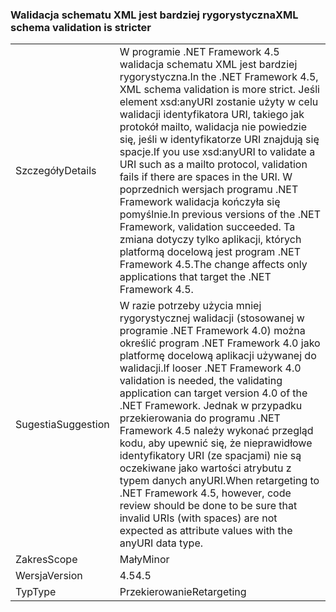 ### <a name="xml-schema-validation-is-stricter"></a><span data-ttu-id="9c2df-101">Walidacja schematu XML jest bardziej rygorystyczna</span><span class="sxs-lookup"><span data-stu-id="9c2df-101">XML schema validation is stricter</span></span>

|   |   |
|---|---|
|<span data-ttu-id="9c2df-102">Szczegóły</span><span class="sxs-lookup"><span data-stu-id="9c2df-102">Details</span></span>|<span data-ttu-id="9c2df-103">W programie .NET Framework 4.5 walidacja schematu XML jest bardziej rygorystyczna.</span><span class="sxs-lookup"><span data-stu-id="9c2df-103">In the .NET Framework 4.5, XML schema validation is more strict.</span></span> <span data-ttu-id="9c2df-104">Jeśli element xsd:anyURI zostanie użyty w celu walidacji identyfikatora URI, takiego jak protokół mailto, walidacja nie powiedzie się, jeśli w identyfikatorze URI znajdują się spacje.</span><span class="sxs-lookup"><span data-stu-id="9c2df-104">If you use xsd:anyURI to validate a URI such as a mailto protocol, validation fails if there are spaces in the URI.</span></span> <span data-ttu-id="9c2df-105">W poprzednich wersjach programu .NET Framework walidacja kończyła się pomyślnie.</span><span class="sxs-lookup"><span data-stu-id="9c2df-105">In previous versions of the .NET Framework, validation succeeded.</span></span> <span data-ttu-id="9c2df-106">Ta zmiana dotyczy tylko aplikacji, których platformą docelową jest program .NET Framework 4.5.</span><span class="sxs-lookup"><span data-stu-id="9c2df-106">The change affects only applications that target the .NET Framework 4.5.</span></span>|
|<span data-ttu-id="9c2df-107">Sugestia</span><span class="sxs-lookup"><span data-stu-id="9c2df-107">Suggestion</span></span>|<span data-ttu-id="9c2df-108">W razie potrzeby użycia mniej rygorystycznej walidacji (stosowanej w programie .NET Framework 4.0) można określić program .NET Framework 4.0 jako platformę docelową aplikacji używanej do walidacji.</span><span class="sxs-lookup"><span data-stu-id="9c2df-108">If looser .NET Framework 4.0 validation is needed, the validating application can target version 4.0 of the .NET Framework.</span></span> <span data-ttu-id="9c2df-109">Jednak w przypadku przekierowania do programu .NET Framework 4.5 należy wykonać przegląd kodu, aby upewnić się, że nieprawidłowe identyfikatory URI (ze spacjami) nie są oczekiwane jako wartości atrybutu z typem danych anyURI.</span><span class="sxs-lookup"><span data-stu-id="9c2df-109">When retargeting to .NET Framework 4.5, however, code review should be done to be sure that invalid URIs (with spaces) are not expected as attribute values with the anyURI data type.</span></span>|
|<span data-ttu-id="9c2df-110">Zakres</span><span class="sxs-lookup"><span data-stu-id="9c2df-110">Scope</span></span>|<span data-ttu-id="9c2df-111">Mały</span><span class="sxs-lookup"><span data-stu-id="9c2df-111">Minor</span></span>|
|<span data-ttu-id="9c2df-112">Wersja</span><span class="sxs-lookup"><span data-stu-id="9c2df-112">Version</span></span>|<span data-ttu-id="9c2df-113">4.5</span><span class="sxs-lookup"><span data-stu-id="9c2df-113">4.5</span></span>|
|<span data-ttu-id="9c2df-114">Typ</span><span class="sxs-lookup"><span data-stu-id="9c2df-114">Type</span></span>|<span data-ttu-id="9c2df-115">Przekierowanie</span><span class="sxs-lookup"><span data-stu-id="9c2df-115">Retargeting</span></span>|

